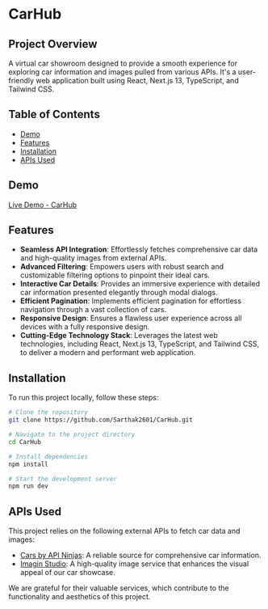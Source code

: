 # CarHub

## Project Overview

A virtual car showroom designed to provide a smooth experience for exploring car information and images pulled from various APIs. It's a user-friendly web application built using React, Next.js 13, TypeScript, and Tailwind CSS.

## Table of Contents

- [Demo](#demo)
- [Features](#features)
- [Installation](#installation)
- [APIs Used](#apis-used)

## Demo

[Live Demo - CarHub](https://carhub-lac.vercel.app/)

## Features

- **Seamless API Integration**: Effortlessly fetches comprehensive car data and high-quality images from external APIs.
- **Advanced Filtering**: Empowers users with robust search and customizable filtering options to pinpoint their ideal cars.
- **Interactive Car Details**: Provides an immersive experience with detailed car information presented elegantly through modal dialogs.
- **Efficient Pagination**: Implements efficient pagination for effortless navigation through a vast collection of cars.
- **Responsive Design**: Ensures a flawless user experience across all devices with a fully responsive design.
- **Cutting-Edge Technology Stack**: Leverages the latest web technologies, including React, Next.js 13, TypeScript, and Tailwind CSS, to deliver a modern and performant web application.

## Installation

To run this project locally, follow these steps:

```bash
# Clone the repository
git clone https://github.com/Sarthak2601/CarHub.git

# Navigate to the project directory
cd CarHub

# Install dependencies
npm install

# Start the development server
npm run dev
```

## APIs Used

This project relies on the following external APIs to fetch car data and images:

- [Cars by API Ninjas](https://rapidapi.com/apininjas/api/cars-by-api-ninjas): A reliable source for comprehensive car information.
- [Imagin Studio](https://www.imagin.studio): A high-quality image service that enhances the visual appeal of our car showcase.

We are grateful for their valuable services, which contribute to the functionality and aesthetics of this project.

